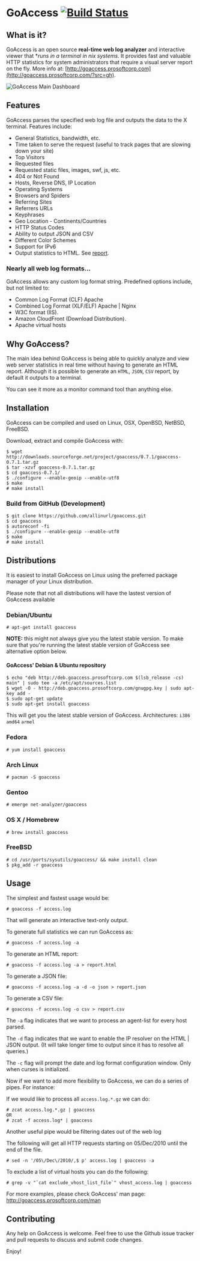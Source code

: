 GoAccess [![Build Status](https://secure.travis-ci.org/allinurl/goaccess.png?branch=master)](http://travis-ci.org/allinurl/goaccess)
========

## What is it? ##
GoAccess is an open source **real-time web log analyzer** and interactive viewer that **runs in a terminal in *nix systems**. It provides fast and valuable HTTP statistics for system administrators that require a visual server report on the fly.
More info at: [http://goaccess.prosoftcorp.com](http://goaccess.prosoftcorp.com/?src=gh).

![GoAccess Main Dashboard](http://goaccess.prosoftcorp.com/images/goaccess_screenshot1M-03L.png?1392584614)

## Features ##
GoAccess parses the specified web log file and outputs the data to the X terminal. Features include:

* General Statistics, bandwidth, etc.
* Time taken to serve the request (useful to track pages that are slowing down your site)
* Top Visitors
* Requested files
* Requested static files, images, swf, js, etc.
* 404 or Not Found
* Hosts, Reverse DNS, IP Location
* Operating Systems
* Browsers and Spiders
* Referring Sites
* Referrers URLs
* Keyphrases
* Geo Location - Continents/Countries
* HTTP Status Codes
* Ability to output JSON and CSV
* Different Color Schemes
* Support for IPv6
* Output statistics to HTML. See [report](http://goaccess.prosoftcorp.com/goaccess_html_report.html?src=gh).

### Nearly all web log formats... ###
GoAccess allows any custom log format string. Predefined options include, but not limited to:

* Common Log Format (CLF) Apache
* Combined Log Format (XLF/ELF) Apache | Nginx
* W3C format (IIS).
* Amazon CloudFront (Download Distribution).
* Apache virtual hosts

## Why GoAccess? ##
The main idea behind GoAccess is being able to quickly analyze and view web server statistics in real time without having to generate an HTML report. Although it is possible to generate an `HTML`, `JSON`, `CSV` report, by default it outputs to a terminal.

You can see it more as a monitor command tool than anything else.

## Installation ##
GoAccess can be compiled and used on Linux, OSX, OpenBSD, NetBSD, FreeBSD.

Download, extract and compile GoAccess with:

    $ wget http://downloads.sourceforge.net/project/goaccess/0.7.1/goaccess-0.7.1.tar.gz
    $ tar -xzvf goaccess-0.7.1.tar.gz
    $ cd goaccess-0.7.1/
    $ ./configure --enable-geoip --enable-utf8
    $ make
    # make install

### Build from GitHub (Development) ###

    $ git clone https://github.com/allinurl/goaccess.git
    $ cd goaccess
    $ autoreconf -fi
    $ ./configure --enable-geoip --enable-utf8
    $ make
    # make install

## Distributions ##

It is easiest to install GoAccess on Linux using the preferred package manager of your Linux distribution.

Please note that not all distributions will have the lastest version of GoAccess available

### Debian/Ubuntu ###

    # apt-get install goaccess

**NOTE:** this might not always give you the latest stable version. To make sure that you're running the latest stable version of GoAccess see alternative option below.

#### GoAccess' Debian & Ubuntu repository ####

    $ echo "deb http://deb.goaccess.prosoftcorp.com $(lsb_release -cs) main" | sudo tee -a /etc/apt/sources.list
    $ wget -O - http://deb.goaccess.prosoftcorp.com/gnugpg.key | sudo apt-key add -
    $ sudo apt-get update
    $ sudo apt-get install goaccess

This will get you the latest stable version of GoAccess.
Architectures: `i386` `amd64` `armel`

### Fedora ###

    # yum install goaccess

### Arch Linux ###

    # pacman -S goaccess

### Gentoo ###

    # emerge net-analyzer/goaccess

### OS X / Homebrew ###

    # brew install goaccess

### FreeBSD ###

    # cd /usr/ports/sysutils/goaccess/ && make install clean
    $ pkg_add -r goaccess

## Usage ##
The simplest and fastest usage would be:

    # goaccess -f access.log
That will generate an interactive text-only output.

To generate full statistics we can run GoAccess as:

    # goaccess -f access.log -a
To generate an HTML report:

    # goaccess -f access.log -a > report.html
To generate a JSON file:

    # goaccess -f access.log -a -d -o json > report.json
To generate a CSV file:

    # goaccess -f access.log -o csv > report.csv

The `-a` flag indicates that we want to process an agent-list for every host parsed.

The `-d` flag indicates that we want to enable the IP resolver on the HTML | JSON output. (It will take longer time to output since it has to resolve all queries.)

The `-c` flag will prompt the date and log format configuration window. Only when curses is initialized.

Now if we want to add more flexibility to GoAccess, we can do a series of pipes. For instance:

If we would like to process all `access.log.*.gz` we can do:

    # zcat access.log.*.gz | goaccess
    OR
    # zcat -f access.log* | goaccess

Another useful pipe would be filtering dates out of the web log

The following will get all HTTP requests starting on 05/Dec/2010 until the end of the file.

    # sed -n '/05\/Dec\/2010/,$ p' access.log | goaccess -a

To exclude a list of virtual hosts you can do the following:

    # grep -v "`cat exclude_vhost_list_file`" vhost_access.log | goaccess

For more examples, please check GoAccess' man page:
http://goaccess.prosoftcorp.com/man

## Contributing ##

Any help on GoAccess is welcome. Feel free to use the Github issue tracker and pull requests to discuss and submit code changes.

Enjoy!
